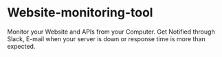 # Website-monitoring-tool
Monitor your Website and APIs from your Computer. Get Notified through Slack, E-mail when your server is down or response time is more than expected.
